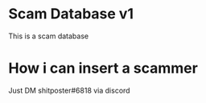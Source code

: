 # Scam Database v1
This is a scam database

# How i can insert a scammer
Just DM shitposter#6818 via discord
